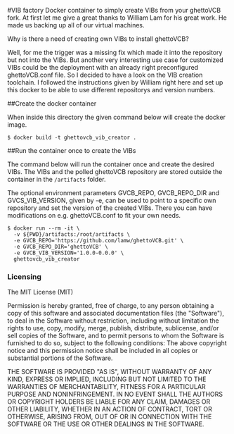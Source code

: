 #VIB factory
Docker container to simply create VIBs from your ghettoVCB fork.
At first let me give a great thanks to William Lam for his great work. He made us backing up all of our virtual machines.

Why is there a need of creating own VIBs to install ghettoVCB?

Well, for me the trigger was a missing fix which made it into the repository but not into the VIBs.
But another very interesting use case for customized VIBs could be the deployment with an already right preconfigured ghettoVCB.conf file. 
So I decided to have a look on the VIB creation toolchain. I followed the instructions given by William right here and set up this docker to be able to use different repositorys and version numbers. 
  

##Create the docker container

When inside this directory the given command below will create the docker image.

```
$ docker build -t ghettovcb_vib_creator .
```

##Run the container once to create the VIBs

The command below will run the container once and create the desired VIBs. The VIBs and the polled ghettoVCB repository are stored outside the container in the ``/artifacts`` folder.
 
The optional environment parameters GVCB_REPO, GVCB_REPO_DIR and GVCS_VIB_VERSION, given by -e, can be used to point to a specific own repository and set the version of the created VIBs. There you can have modifications on e.g. ghettoVCB.conf to fit your own needs.

```
$ docker run --rm -it \
  -v ${PWD}/artifacts:/root/artifacts \
  -e GVCB_REPO='https://github.com/lamw/ghettoVCB.git' \
  -e GVCB_REPO_DIR='ghettoVCB' \
  -e GVCB_VIB_VERSION='1.0.0-0.0.0' \
  ghettovcb_vib_creator
```

### Licensing

The MIT License (MIT)

Permission is hereby granted, free of charge, to any person obtaining a copy
of this software and associated documentation files (the "Software"), to deal
in the Software without restriction, including without limitation the rights
to use, copy, modify, merge, publish, distribute, sublicense, and/or sell
copies of the Software, and to permit persons to whom the Software is
furnished to do so, subject to the following conditions:
The above copyright notice and this permission notice shall be included in all
copies or substantial portions of the Software.

THE SOFTWARE IS PROVIDED "AS IS", WITHOUT WARRANTY OF ANY KIND, EXPRESS OR
IMPLIED, INCLUDING BUT NOT LIMITED TO THE WARRANTIES OF MERCHANTABILITY,
FITNESS FOR A PARTICULAR PURPOSE AND NONINFRINGEMENT. IN NO EVENT SHALL THE
AUTHORS OR COPYRIGHT HOLDERS BE LIABLE FOR ANY CLAIM, DAMAGES OR OTHER
LIABILITY, WHETHER IN AN ACTION OF CONTRACT, TORT OR OTHERWISE, ARISING FROM,
OUT OF OR IN CONNECTION WITH THE SOFTWARE OR THE USE OR OTHER DEALINGS IN THE
SOFTWARE.
